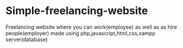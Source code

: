 # Simple-freelancing-website
Freelancing website where you can work(employee) as well as as hire people(employer) made using php,javascript,html,css,xampp server(database)
